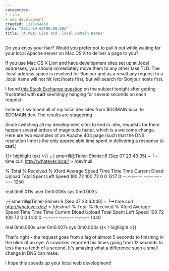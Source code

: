 ```yaml
---
categories:
- lion
- web development
created: 1315454459
date: "2011-09-08T00:00:00Z"
title: 'A PSA: Lion and .local Domain Names'
---
```


Do you enjoy your hair? Would you prefer not to pull it out while waiting for your local Apache server on Mac OS X to deliver a page to you?

If you use Mac OS X Lion and have development sites set up at .local addresses, you should immediately move them to any other fake TLD. The .local address space is resolved for Bonjour and as a result any request to a .local name will not hit /etc/hosts first, but will search for Bonjour hosts first.

I found [this Stack Exchange question](http://stackoverflow.com/questions/6841421/mac-osx-lion-dns-lookup-order) on the subject tonight after getting frustrated with **curl** seemingly hanging for several seconds on each request.

Instead, I switched all of my local dev sites from $DOMAIN.local to $DOMAIN.dev. The results are staggering.

<!--more-->

Since switching all my development sites to end in .dev, requests for them happen several orders of magnitude faster, which is a welcome change. Here are two examples of an Apache 404 page (such that the DNS resolution time is the only appreciable time spent in delivering a response to **curl**.)

{{< highlight text >}}
 ┌┤smerrill@Tinier-Shinier:6 [Sep 07 23:43:35] ~
 └╼ time curl http://whatever.local/ > /dev/null

  % Total    % Received % Xferd  Average Speed   Time    Time     Time  Current
                                 Dload  Upload   Total   Spent    Left  Speed
100    72  100    72    0     0   1217      0 --:--:-- --:--:-- --:--:--  1250

real	0m5.011s
user	0m0.006s
sys 	0m0.003s

 ┌┤smerrill@Tinier-Shinier:6 [Sep 07 23:43:46] ~
 └╼ time curl http://whatever.dev/ > /dev/null
  % Total    % Received % Xferd  Average Speed   Time    Time     Time  Current
                                 Dload  Upload   Total   Spent    Left  Speed
100    72  100    72    0     0   1412      0 --:--:-- --:--:-- --:--:--  1440

real	0m0.060s
user	0m0.007s
sys 	0m0.004s
{{< / highlight >}}

That's right - the request goes from a lag of almost 5 seconds to finishing in the blink of an eye. A coworker reported his times going from 12 seconds to less than a tenth of a second. It's amazing what a difference such a small change in DNS can make.

I hope this speeds up your local web development!
